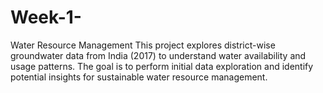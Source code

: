 # Week-1-
Water Resource Management
This project explores district-wise groundwater data from India (2017) to understand water availability and usage patterns. The goal is to perform initial data exploration and identify potential insights for sustainable water resource management.
